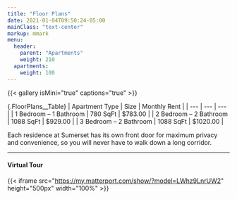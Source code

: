 ```yaml
---
title: "Floor Plans"
date: 2021-01-04T09:50:24-05:00
mainClass: "text-center"
markup: mmark
menu:
  header:
    parent: "Apartments"
    weight: 210
  apartments:
    weight: 100
---
```


{{< gallery isMini="true" captions="true" >}}

{.FloorPlans__Table}
| Apartment Type | Size | Monthly Rent |
| --- | --- | --- |
| 1 Bedroom – 1 Bathroom | 780 SqFt | $783.00 |
| 2 Bedroom – 2 Bathroom | 1088 SqFt | $929.00 |
| 3 Bedroom – 2 Bathroom | 1088 SqFt | $1020.00 |



Each residence at Sumerset has its own front door for maximum privacy and
convenience, so you will never have to walk down a long corridor.

***

#### Virtual Tour
{{< iframe src="https://my.matterport.com/show/?model=LWhz9LnrUW2" height="500px" width="100%" >}}

